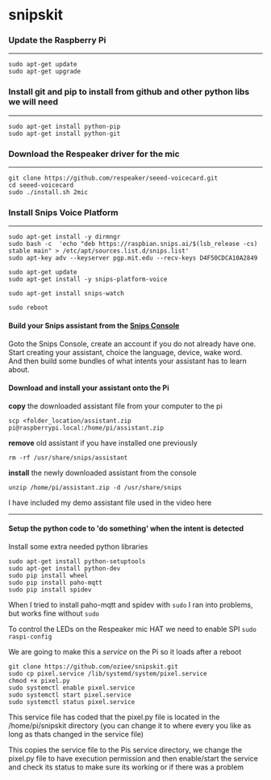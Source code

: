 # snipskit

### Update the Raspberry Pi
_____
```
sudo apt-get update
sudo apt-get upgrade
```

### Install git and pip to install from github and other python libs we will need
_____
```
sudo apt-get install python-pip
sudo apt-get install python-git
```

### Download the Respeaker driver for the mic
_____
```
git clone https://github.com/respeaker/seeed-voicecard.git
cd seeed-voicecard
sudo ./install.sh 2mic
```

### Install Snips Voice Platform
_____
```
sudo apt-get install -y dirmngr
sudo bash -c  'echo "deb https://raspbian.snips.ai/$(lsb_release -cs) stable main" > /etc/apt/sources.list.d/snips.list'
sudo apt-key adv --keyserver pgp.mit.edu --recv-keys D4F50CDCA10A2849

sudo apt-get update
sudo apt-get install -y snips-platform-voice

sudo apt-get install snips-watch

sudo reboot
```

#### Build your Snips assistant from the [Snips Console](https://console.snips.ai)

Goto the Snips Console, create an account if you do not already have one.</br>
Start creating your assistant, choice the language, device, wake word.</br>
And then build some bundles of what intents your assistant has to learn about.</br>


#### Download and install your assistant onto the Pi
**copy** the downloaded assistant file from your computer to the pi

`scp <folder_location/assistant.zip pi@raspberrypi.local:/home/pi/assistant.zip`


**remove** old assistant if you have installed one previously

`rm -rf /usr/share/snips/assistant`


**install** the newly downloaded assistant from the console

`unzip /home/pi/assistant.zip -d /usr/share/snips`

I have included my demo assistant file used in the video here
_____

#### Setup the python code to 'do something' when the intent is detected

Install some extra needed python libraries 
```
sudo apt-get install python-setuptools
sudo apt-get install python-dev
sudo pip install wheel
sudo pip install paho-mqtt
sudo pip install spidev
```
When I tried to install paho-mqtt and spidev with `sudo` I ran into problems, but works fine without `sudo`

To control the LEDs on the Respeaker mic HAT we need to enable SPI
`sudo raspi-config` 

We are going to make this a *service* on the Pi so it loads after a reboot
```
git clone https://github.com/oziee/snipskit.git
sudo cp pixel.service /lib/systemd/system/pixel.service
chmod +x pixel.py
sudo systemctl enable pixel.service
sudo systemctl start pixel.service
sudo systemctl status pixel.service
```
This service file has coded that the pixel.py file is located in the /home/pi/snipskit directory (you can change it to where every you like as long as thats changed in the service file)

This copies the service file to the Pis service directory, we change the pixel.py file to have execution permission and then enable/start the service and check its status to make sure its working or if there was a problem





